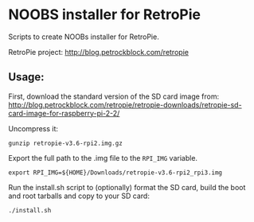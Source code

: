 # NOOBS installer for RetroPie

Scripts to create NOOBs installer for RetroPie.

RetroPie project: http://blog.petrockblock.com/retropie

## Usage:

First, download the standard version of the SD card image from: http://blog.petrockblock.com/retropie/retropie-downloads/retropie-sd-card-image-for-raspberry-pi-2-2/

Uncompress it:

```
gunzip retropie-v3.6-rpi2.img.gz
```

Export the full path to the .img file to the `RPI_IMG` variable.

```
export RPI_IMG=${HOME}/Downloads/retropie-v3.6-rpi2_rpi3.img
```

Run the install.sh script to (optionally) format the SD card, build the boot and root tarballs and copy to your SD card:

```
./install.sh
```
